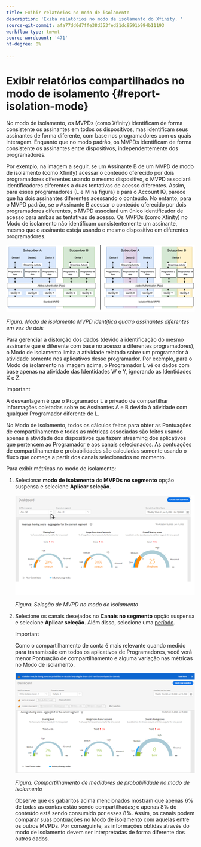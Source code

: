 ```yaml
---
title: Exibir relatórios no modo de isolamento
description: 'Exiba relatórios no modo de isolamento do Xfinity. '
source-git-commit: afa77dd0d7ffe38d353fed21dc9591b994b11193
workflow-type: tm+mt
source-wordcount: '471'
ht-degree: 0%

---
```



# Exibir relatórios compartilhados no modo de isolamento {#report-isolation-mode}

No modo de isolamento, os MVPDs (como Xfinity) identificam de forma consistente os assinantes em todos os dispositivos, mas identificam seus assinantes de forma diferente, com base nos programadores com os quais interagem. Enquanto que no modo padrão, os MVPDs identificam de forma consistente os assinantes entre dispositivos, independentemente dos programadores.

Por exemplo, na imagem a seguir, se um Assinante B de um MVPD de modo de isolamento (como Xfinity) acessar o conteúdo oferecido por dois programadores diferentes usando o mesmo dispositivo, o MVPD associará identificadores diferentes a duas tentativas de acesso diferentes. Assim, para esses programadores (L e M na figura) e para o Account IQ, parece que há dois assinantes diferentes acessando o conteúdo. No entanto, para o MVPD padrão, se o Assinante B acessar o conteúdo oferecido por dois programadores diferentes, o MVPD associará um único identificador de acesso para ambas as tentativas de acesso. Os MVPDs (como Xfinity) no Modo de isolamento não identificam consistentemente um assinante, mesmo que o assinante esteja usando o mesmo dispositivo em diferentes programadores.

![](assets/isolation-diff-new.png)

*Figura: Modo de isolamento MVPD identifica quatro assinantes diferentes em vez de dois*

Para gerenciar a distorção dos dados (devido à identificação do mesmo assinante que é diferente com base no acesso a diferentes programadores), o Modo de isolamento limita a atividade relatada sobre um programador à atividade somente nos aplicativos desse programador. Por exemplo, para o Modo de isolamento na imagem acima, o Programador L vê os dados com base apenas na atividade das Identidades W e Y, ignorando as Identidades X e Z.

>[!IMPORTANT]
>
> A desvantagem é que o Programador L é privado de compartilhar informações coletadas sobre os Assinantes A e B devido à atividade com qualquer Programador diferente de L.

No Modo de isolamento, todos os cálculos feitos para obter as Pontuações de compartilhamento e todas as métricas associadas são feitos usando apenas a atividade dos dispositivos que fazem streaming dos aplicativos que pertencem ao Programador e aos canais selecionados.
As pontuações de compartilhamento e probabilidades são calculadas somente usando o fluxo que começa a partir dos canais selecionados no momento.

Para exibir métricas no modo de isolamento:

1. Selecionar **modo de isolamento** do **MVPDs no segmento** opção suspensa e selecione **Aplicar seleção**.

   ![](assets/xfinity-in-segment.gif)

   *Figura: Seleção de MVPD no modo de isolamento*

1. Selecione os canais desejados no **Canais no segmento** opção suspensa e selecione **Aplicar seleção**. Além disso, selecione uma [período](/help/AccountIQ/product-concepts.md#granularity-def).

   >[!IMPORTANT]
   >
   >Como o compartilhamento de conta é mais relevante quando medido para transmissão em todos os aplicativos de Programadores, você verá menor Pontuação de compartilhamento e alguma variação nas métricas no Modo de isolamento.

   ![](assets/aggregate-sharing-isolation.png)

   *Figura: Compartilhamento de medidores de probabilidade no modo de isolamento*

   Observe que os gabaritos acima mencionados mostram que apenas 6% de todas as contas estão sendo compartilhadas; e apenas 8% do conteúdo está sendo consumido por esses 8%. Assim, os canais podem comparar suas pontuações no Modo de isolamento com aquelas entre os outros MVPDs. Por conseguinte, as informações obtidas através do modo de isolamento devem ser interpretadas de forma diferente dos outros dados.
